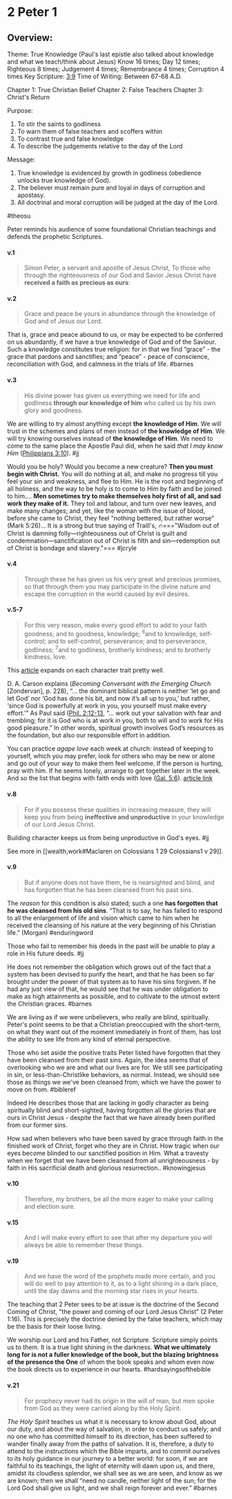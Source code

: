 # 2 Peter 1

## Overview:
Theme: True Knowledge (Paul's last epistle also talked about knowledge and what we teach/think about Jesus)
Know 16 times; Day 12 times; Righteous 8 times; Judgement 4 times; Remembrance 4 times; Corruption 4 times
Key Scripture: [3:9](2Peter3#v.9)
Time of Writing: Between 67-68 A.D.

Chapter 1: True Christian Belief
Chapter 2: False Teachers
Chapter 3: Christ's Return

Purpose:
1. To stir the saints to godliness
2. To warn them of false teachers and scoffers within
3. To contrast true and false knowledge
4. To describe the judgements relative to the day of the Lord

Message:
1. True knowledge is evidenced by growth in godliness (obedience unlocks true knowledge of God).
2. The believer must remain pure and loyal in days of corruption and apostasy.
3. All doctrinal and moral corruption will be judged at the day of the Lord.

#theosu 

Peter reminds his audience of some foundational Christian teachings and defends the prophetic Scriptures.

#### v.1
>Simon Peter, a servant and apostle of Jesus Christ,
>To those who through the righteousness of our God and Savior Jesus Christ have **received a faith as precious as ours**:

#### v.2
>Grace and peace be yours in abundance through the knowledge of God and of Jesus our Lord.

That is, grace and peace abound to us, or may be expected to be conferred on us abundantly, if we have a true knowledge of God and of the Saviour. Such a knowledge constitutes true religion: for in that we find “grace” - the grace that pardons and sanctifies; and “peace” - peace of conscience, reconciliation with God, and calmness in the trials of life.
#barnes 

#### v.3
>His divine power has given us everything we need for life and godliness **through our knowledge of him** who called us by his own glory and goodness.

We are willing to try almost anything except **the knowledge of Him**. We will trust in the schemes and plans of men instead of **the knowledge of Him**. We will try knowing ourselves instead of **the knowledge of Him**. We need to come to the same place the Apostle Paul did, when he said _that I may know Him_ ([Philippians 3:10](Philippians3#v.10)).
#jj 

Would you be holy? Would you become a new creature? **Then you must begin with Christ.** You will do nothing at all, and make no progress till you feel your sin and weakness, and flee to Him. He is the root and beginning of all holiness, and the way to be holy is to come to Him by faith and be joined to him.... **Men sometimes try to make themselves holy first of all, and sad work they make of it.** They toil and labour, and turn over new leaves, and make many changes; and yet, like the woman with the issue of blood, before she came to Christ, they feel "nothing bettered, but rather worse" (Mark 5:26)... It is a strong but true saying of Traill's, 🔥==="Wisdom out of Christ is damning folly—righteousness out of Christ is guilt and condemnation—sanctification out of Christ is filth and sin—redemption out of Christ is bondage and slavery."===
#jcryle

#### v.4
>Through these he has given us his very great and precious promises, so that through them you may participate in the divine nature and escape the corruption in the world caused by evil desires.

#### v.5-7
>For this very reason, make every good effort to add to your faith goodness; and to goodness, knowledge; <sup>6</sup>and to knowledge, self-control; and to self-control, perseverance; and to perseverance, godliness; <sup>7</sup>and to godliness, brotherly kindness; and to brotherly kindness, love.

This [article](https://bible.org/seriespage/3-pursuit-christian-character-2-peter-15-7) expands on each character trait pretty well.

D. A. Carson explains (_Becoming Conversant with the Emerging Church_ [Zondervan], p. 228), “… the dominant biblical pattern is neither ‘let go and let God’ nor ‘God has done his bit, and now it’s all up to you,’ but rather, ‘since God is powerfully at work in you, you yourself must make every effort.’” As Paul said ([Phil. 2:12-13](Philippians2#v.12-13), “… work out your salvation with fear and trembling; for it is God who is at work in you, both to will and to work for His good pleasure.” In other words, spiritual growth involves God’s resources as the foundation, but also our responsible effort in addition.

You can practice *agape love* each week at church: instead of keeping to yourself, which you may prefer, look for others who may be new or alone and go out of your way to make them feel welcome. If the person is hurting, pray with him. If he seems lonely, arrange to get together later in the week. And so the list that begins with faith ends with love ([Gal. 5:6](javascript:{})).
[article link](https://bible.org/seriespage/lesson-3-growing-godliness-2-peter-15-7)

#### v.8
>For if you possess these qualities in increasing measure, they will keep you from being **ineffective and unproductive** in your knowledge of our Lord Jesus Christ.

Building character keeps us from being unproductive in God's eyes.
#jj 

See more in [[wealth,work#Maclaren on Colossians 1 29 Colossians1 v 29]].

#### v.9
>But if anyone does not have them, he is nearsighted and blind, and has forgotten that he has been cleansed from his past sins.

The _reason_ for this condition is also stated; such a one **has forgotten that he was cleansed from his old sins**. “That is to say, he has failed to respond to all the enlargement of life and vision which came to him when he received the cleansing of his nature at the very beginning of his Christian life.” (Morgan)
#enduringword 

Those who fail to remember his deeds in the past will be unable to play a role in His future deeds.
#jj 

He does not remember the obligation which grows out of the fact that a system has been devised to purify the heart, and that he has been so far brought under the power of that system as to have his sins forgiven. If he had any just view of that, he would see that he was under obligation to make as high attainments as possible, and to cultivate to the utmost extent the Christian graces.
#barnes 

We are living as if we were unbelievers, who really are blind, spiritually. Peter's point seems to be that a Christian preoccupied with the short-term, on what they want out of the moment immediately in front of them, has lost the ability to see life from any kind of eternal perspective.  
  
Those who set aside the positive traits Peter listed have forgotten that they have been cleansed from their past sins. Again, the idea seems that of overlooking who we are and what our lives are for. We still see participating in sin, or less-than-Christlike behaviors, as normal. Instead, we should see those as things we we've been cleansed from, which we have the power to move on from.
#bibleref 

Indeed He describes those that are lacking in godly character as being spiritually blind and short-sighted, having forgotten all the glories that are ours in Christ Jesus - despite the fact that we have already been purified from our former sins.

How sad when believers who have been saved by grace through faith in the finished work of Christ, forget who they are in Christ. How tragic when our eyes become blinded to our sanctified position in Him. What a travesty when we forget that we have been cleansed from all unrighteousness - by faith in His sacrificial death and glorious resurrection..
#knowingjesus

#### v.10
>Therefore, my brothers, be all the more eager to make your calling and election sure.

#### v.15
>And I will make every effort to see that after my departure you will always be able to remember these things.

#### v.19
>And we have the word of the prophets made more certain, and you will do well to pay attention to it, as to a light shining in a dark place, until the day dawns and the morning star rises in your hearts.

The teaching that 2 Peter sees to be at issue is the doctrine of the Second Coming of Christ, "the power and coming of our Lord Jesus Christ" (2 Peter 1:16). This is precisely the doctrine denied by the false teachers, which may be the basis for their loose living.

We worship our Lord and his Father, not Scripture. Scripture simply points us to them. It is a true light shining in the darkness. **What we ultimately long for is not a fuller knowledge of the book, but the blazing brightness of the presence the One** of whom the book speaks and whom even now the book directs us to experience in our hearts.
#hardsayingsofthebible 

#### v.21
>For prophecy never had its origin in the will of man, but men spoke from God as they were carried along by the Holy Spirit.

*The Holy Spirit* teaches us what it is necessary to know about God, about our duty, and about the way of salvation, in order to conduct us safely; and no one who has committed himself to its direction, has been suffered to wander finally away from the paths of salvation. It is, therefore, a duty to attend to the instructions which the Bible imparts, and to commit ourselves to its holy guidance in our journey to a better world: for soon, if we are faithful to its teachings, the light of eternity will dawn upon us, and there, amidst its cloudless splendor, we shall see as we are seen, and know as we are known; then we shall “need no candle, neither light of the sun; for the Lord God shall give us light, and we shall reign forever and ever.”
#barnes 


